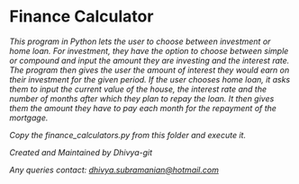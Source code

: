 # Finance Calculator

*This program in Python lets the user to choose between investment or home loan. For investment, they have the option to choose between simple or compound and input the amount they are investing and the interest rate. The program then gives the user the amount of interest they would earn on their investment for the given period. If the user chooses home loan, it asks them to input the current value of the house, the interest rate and the number of months after which they plan to repay the loan. It then gives them the amount they have to pay each month for the repayment of the mortgage.*

*Copy the finance_calculators.py from this folder and execute it.*

*Created and Maintained by Dhivya-git*

*Any queries contact: dhivya.subramanian@hotmail.com*